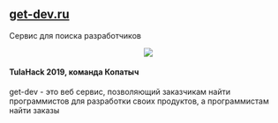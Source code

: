 ## <a href="https://get-dev.ru">get-dev.ru</a>

<p>Сервис для поиска разработчиков</p>

<p align="center"><img src="https://get-dev.ru/screens/welcome.png"></p>

#### TulaHack 2019, команда Копатыч

get-dev - это веб сервис, позволяющий заказчикам найти программистов для разработки своих продуктов, а программистам найти заказы
